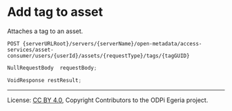 <!-- SPDX-License-Identifier: CC-BY-4.0 -->
<!-- Copyright Contributors to the ODPi Egeria project. -->

# Add tag to asset

Attaches a tag to an asset.

```
POST {serverURLRoot}/servers/{serverName}/open-metadata/access-services/asset-consumer/users/{userId}/assets/{requestType}/tags/{tagGUID}
```

```java
NullRequestBody  requestBody;

VoidResponse restResult;
```


----
License: [CC BY 4.0](https://creativecommons.org/licenses/by/4.0/),
Copyright Contributors to the ODPi Egeria project.